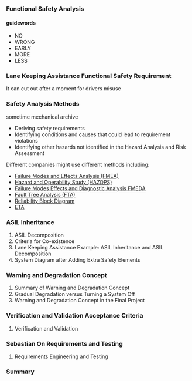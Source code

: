 ### Functional Safety Analysis

#### guidewords
-   NO
-   WRONG
-   EARLY
-   MORE
-   LESS

### Lane Keeping Assistance Functional Safety Requirement
It can cut out after a moment for drivers misuse
### Safety Analysis Methods
sometime  mechanical archive 
-   Deriving safety requirements
-   Identifying conditions and causes that could lead to requirement violations
-   Identifying other hazards not identified in the Hazard Analysis and Risk Assessment

Different companies might use different methods including:
-   [Failure Modes and Effects Analysis (FMEA)](https://en.wikipedia.org/wiki/Failure_mode_and_effects_analysis)    
-   [Hazard and Operability Study (HAZOPS)](https://en.wikipedia.org/wiki/Hazard_and_operability_study)    
-   [Failure Modes Effects and Diagnostic Analysis FMEDA](https://en.wikipedia.org/wiki/Failure_modes,_effects,_and_diagnostic_analysis)  
-   [Fault Tree Analysis (FTA)](https://en.wikipedia.org/wiki/Fault_tree_analysis)    
-   [Reliability Block Diagram](https://en.wikipedia.org/wiki/Reliability_block_diagram)   
-   [ETA](https://en.wikipedia.org/wiki/Event_tree_analysis)

### ASIL Inheritance
1. ASIL Decomposition
2. Criteria for Co-existence
3. Lane Keeping Assistance Example: ASIL Inheritance and ASIL Decomposition
4. System Diagram after Adding Extra Safety Elements

### Warning and Degradation Concept
1. Summary of Warning and Degradation Concept
2. Gradual Degradation versus Turning a System Off
3. Warning and Degradation Concept in the Final Project

### Verification and Validation Acceptance Criteria
1.  Verification and Validation
### Sebastian On Requirements and Testing
1. Requirements Engineering and Testing

### Summary

<!--stackedit_data:
eyJoaXN0b3J5IjpbMTk4OTk4NDA0OCwtNjU4NjE0Njk5LC02Nz
k0MTU2NzEsLTI0MzY5NTczNSwtMTQ4NTExMzUxMCw3NDQ3MjUz
MjksLTkyODc4MTE0OSwtNjc2MzgxMTk1LC02ODU4NjcxMTEsLT
EzNzA1Njc5LC0xNTU0MTQ5NjE2LDM5MDk4MTYxNV19
-->